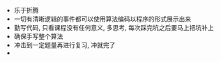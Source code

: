- 乐于折腾
- 一切有清晰逻辑的事件都可以使用算法编码以程序的形式展示出来
- 勤写代码, 只看课程没有任何意义, 多思考, 每次踩完坑之后要马上把坑补上
- 确保手写整个算法
- 冲击到一定题量再进行复习, 冲就完了
- 